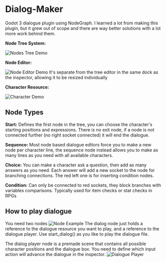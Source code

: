 # Dialog-Maker

Godot 3 dialogue plugin using NodeGraph.
I learned a lot from making this plugin, but it grew out of scope and there are way better solutions with a lot more work behind them.


**Node Tree System:**

![Nodes Tree Demo](https://i.imgur.com/U29M7N4.png)


**Node Editor:**

![Node Editor Demo](https://i.imgur.com/lYWPMvG.png)
It's separate from the tree editor in the same dock as the inspector, allowing it to be resized individually


**Character Resource:**

![Character Demo](https://i.imgur.com/9dXUiCz.png)

## Node Types

**Start:** Defines the first node in the tree, you can choose the character's starting positions and expressions. There is no exit node, if a node is not connected further (no right socket connected) it will end the dialogue.

**Sequence:** Most node based dialogue editors force you to make a new node per character line, the sequence node instead allows you to make as many lines as you need with all available characters.

**Choice:** You can make a character ask a question, then add as many answers as you need. Each answer will add a new socket to the node for branching connections. The red left one is for inserting condition nodes.

**Condition:** Can only be connected to red sockets, they block branches with variables comparisons. Typically used for item checks or stat checks in RPGs

## How to play dialogue

You need two nodes
![Node Example](https://i.imgur.com/POO5FwK.png)
The dialog node just holds a reference to the dialogue resource you want to play, and a reference to the dialogue player. Use start_dialog() as you like to play the dialogue file.

The dialog player node is a premade scene that contains all possible character positions and the dialogue box. You need to define which input action will advance the dialogue in the inspector.
![Dialogue Player](https://i.imgur.com/w2H0gE5.png)
